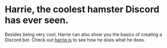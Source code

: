 # Harrie, the coolest hamster Discord has ever seen.

Besides being very cool, Harrie can also show you the basics of creating a Discord bot. Check out [harrie.js](./harrie.js) to see how he does what he does.

